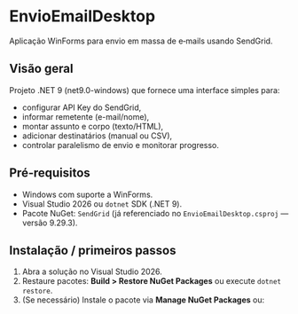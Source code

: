 # EnvioEmailDesktop

Aplicação WinForms para envio em massa de e‑mails usando SendGrid.

## Visão geral
Projeto .NET 9 (net9.0-windows) que fornece uma interface simples para:
- configurar API Key do SendGrid,
- informar remetente (e-mail/nome),
- montar assunto e corpo (texto/HTML),
- adicionar destinatários (manual ou CSV),
- controlar paralelismo de envio e monitorar progresso.

## Pré‑requisitos
- Windows com suporte a WinForms.
- Visual Studio 2026 ou `dotnet` SDK (.NET 9).
- Pacote NuGet: `SendGrid` (já referenciado no `EnvioEmailDesktop.csproj` — versão 9.29.3).

## Instalação / primeiros passos
1. Abra a solução no Visual Studio 2026.
2. Restaure pacotes: __Build > Restore NuGet Packages__ ou execute `dotnet restore`.
3. (Se necessário) Instale o pacote via __Manage NuGet Packages__ ou:
